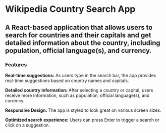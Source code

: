 # Wikipedia Country Search App

## A React-based application that allows users to search for countries and their capitals and get detailed information about the country, including population, official language(s), and currency.

### Features
**Real-time suggestions:** As users type in the search bar, the app provides real-time suggestions based on country names and capitals.

**Detailed country information:** After selecting a country or capital, users receive more information, such as population, official language(s), and currency.

**Responsive Design:** The app is styled to look great on various screen sizes.

**Optimized search experience:** Users can press Enter to trigger a search or click on a suggestion.
